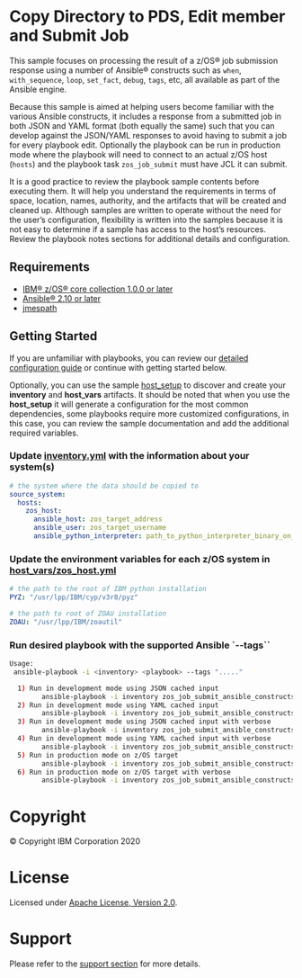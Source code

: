 # Copy Directory to PDS, Edit member and Submit Job

This sample focuses on processing the result of a z/OS® job submission response
using a number of Ansible® constructs such as `when`, `with_sequence`, `loop`,
`set_fact`, `debug`, `tags`, etc, all available as part of the Ansible engine.

Because this sample is aimed at helping users become familiar with the various
Ansible constructs, it includes a response from a submitted job in both JSON
and YAML format (both equally the same) such that you can develop against
the JSON/YAML responses to avoid having to submit a job for every playbook
edit. Optionally the playbook can be run in production mode where the playbook
will need to connect to an actual z/OS host (`hosts`) and the playbook task
`zos_job_submit` must have JCL it can submit.

It is a good practice to review the playbook sample contents before executing
them. It will help you understand the requirements in terms of space, location,
names, authority, and the artifacts that will be created and cleaned up.
Although samples are written to operate without the need for the user’s
configuration, flexibility is written into the samples because it is not easy
to determine if a sample has access to the host’s resources. Review the
playbook notes sections for additional details and configuration.

## Requirements

  - [IBM® z/OS® core collection 1.0.0 or later](https://galaxy.ansible.com/ibm/ibm_zos_core)
  - [Ansible® 2.10 or later](https://docs.ansible.com/ansible/latest/installation_guide/intro_installation.html)
  - [jmespath](https://pypi.org/project/jmespath/)

## Getting Started

If you are unfamiliar with playbooks, you can review our
[detailed configuration guide](../../../docs/share/configuration_guide.md) or
continue with getting started below.

Optionally, you can use the sample
[host_setup](../../../zos_administration/host_setup/README.md)
to discover and create your **inventory** and **host_vars** artifacts. It should
be noted that when you use the **host_setup** it will generate a configuration
for the most common dependencies, some playbooks require more customized
configurations, in this case, you can review the sample documentation and
add the additional required variables.


### Update [inventory.yml](inventory.yml) with the information about your system(s)

```yaml
# the system where the data should be copied to
source_system:
  hosts:
    zos_host:
      ansible_host: zos_target_address
      ansible_user: zos_target_username
      ansible_python_interpreter: path_to_python_interpreter_binary_on_zos_target
```

### Update the environment variables for each z/OS system in [host_vars/zos_host.yml](host_vars/zos_host.yml)

```yaml
# the path to the root of IBM python installation
PYZ: "/usr/lpp/IBM/cyp/v3r8/pyz"

# the path to root of ZOAU installation
ZOAU: "/usr/lpp/IBM/zoautil"
```

### Run desired playbook with the supported Ansible `--tags``

```bash
Usage:
 ansible-playbook -i <inventory> <playbook> --tags "....."
```

```bash
  1) Run in development mode using JSON cached input
        ansible-playbook -i inventory zos_job_submit_ansible_constructs.yaml --tags "mode_development_json"
  2) Run in development mode using YAML cached input
        ansible-playbook -i inventory zos_job_submit_ansible_constructs.yaml --tags "mode_development_yaml"
  3) Run in development mode using JSON cached input with verbose
        ansible-playbook -i inventory zos_job_submit_ansible_constructs.yaml --tags "mode_development_json,mode_verbose"
  4) Run in development mode using YAML cached input with verbose
        ansible-playbook -i inventory zos_job_submit_ansible_constructs.yaml --tags "mode_development_yaml,mode_verbose"
  5) Run in production mode on z/OS target
        ansible-playbook -i inventory zos_job_submit_ansible_constructs.yaml --tags "mode_production"
  6) Run in production mode on z/OS target with verbose
        ansible-playbook -i inventory zos_job_submit_ansible_constructs.yaml --tags "mode_production,mode_verbose"
```

# Copyright

© Copyright IBM Corporation 2020

# License

Licensed under [Apache License,
Version 2.0](https://opensource.org/licenses/Apache-2.0).

# Support

Please refer to the [support section](../../../README.md#support) for more
details.